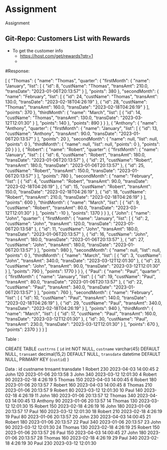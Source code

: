# Assignment
Assignment
## Git-Repo: Customers List with Rewards
* To get the customer info
  * https://host.com/get/rewards?qtr=1
  *

#Response:

[
    {
        "Thomas": {
            "name": "Thomas",
            "quarter": {
                "firstMonth": {
                    "name": "January",
                    "list": [
                        {
                            "id": 8,
                            "custName": "Thomas",
                            "transAmt": 210.0,
                            "transDate": "2023-01-06T20:13:57"
                        }
                    ],
                    "points": 380
                },
                "secondMonth": {
                    "name": "February",
                    "list": [
                        {
                            "id": 24,
                            "custName": "Thomas",
                            "transAmt": 130.0,
                            "transDate": "2023-02-18T04:26:19"
                        },
                        {
                            "id": 28,
                            "custName": "Thomas",
                            "transAmt": 160.0,
                            "transDate": "2023-02-18T04:26:19"
                        }
                    ],
                    "points": 370
                },
                "thirdMonth": {
                    "name": "March",
                    "list": [
                        {
                            "id": 14,
                            "custName": "Thomas",
                            "transAmt": 130.0,
                            "transDate": "2023-03-12T12:01:30"
                        }
                    ],
                    "points": 140
                },
                "points": 890
            }
        }
    },
    {
        "Anthony": {
            "name": "Anthony",
            "quarter": {
                "firstMonth": {
                    "name": "January",
                    "list": [
                        {
                            "id": 13,
                            "custName": "Anthony",
                            "transAmt": 90.0,
                            "transDate": "2023-01-06T20:13:57"
                        }
                    ],
                    "points": 20
                },
                "secondMonth": {
                    "name": null,
                    "list": null,
                    "points": 0
                },
                "thirdMonth": {
                    "name": null,
                    "list": null,
                    "points": 0
                },
                "points": 20
            }
        }
    },
    {
        "Robert": {
            "name": "Robert",
            "quarter": {
                "firstMonth": {
                    "name": "January",
                    "list": [
                        {
                            "id": 6,
                            "custName": "Robert",
                            "transAmt": 180.0,
                            "transDate": "2023-01-06T20:13:57"
                        },
                        {
                            "id": 21,
                            "custName": "Robert",
                            "transAmt": 180.0,
                            "transDate": "2023-01-06T20:13:57"
                        },
                        {
                            "id": 25,
                            "custName": "Robert",
                            "transAmt": 150.0,
                            "transDate": "2023-01-06T20:13:57"
                        }
                    ],
                    "points": 780
                },
                "secondMonth": {
                    "name": "February",
                    "list": [
                        {
                            "id": 4,
                            "custName": "Robert",
                            "transAmt": 90.0,
                            "transDate": "2023-02-18T04:26:19"
                        },
                        {
                            "id": 15,
                            "custName": "Robert",
                            "transAmt": 150.0,
                            "transDate": "2023-02-18T04:26:19"
                        },
                        {
                            "id": 18,
                            "custName": "Robert",
                            "transAmt": 210.0,
                            "transDate": "2023-02-18T04:26:19"
                        }
                    ],
                    "points": 600
                },
                "thirdMonth": {
                    "name": "March",
                    "list": [
                        {
                            "id": 9,
                            "custName": "Robert",
                            "transAmt": 80.0,
                            "transDate": "2023-03-12T12:01:30"
                        }
                    ],
                    "points": -10
                },
                "points": 1370
            }
        }
    },
    {
        "John": {
            "name": "John",
            "quarter": {
                "firstMonth": {
                    "name": "January",
                    "list": [
                        {
                            "id": 2,
                            "custName": "John",
                            "transAmt": 120.0,
                            "transDate": "2023-01-06T20:13:58"
                        },
                        {
                            "id": 11,
                            "custName": "John",
                            "transAmt": 180.0,
                            "transDate": "2023-01-06T20:13:57"
                        },
                        {
                            "id": 16,
                            "custName": "John",
                            "transAmt": 180.0,
                            "transDate": "2023-01-06T20:13:57"
                        },
                        {
                            "id": 27,
                            "custName": "John",
                            "transAmt": 180.0,
                            "transDate": "2023-01-06T20:13:57"
                        }
                    ],
                    "points": 980
                },
                "secondMonth": {
                    "name": null,
                    "list": null,
                    "points": 0
                },
                "thirdMonth": {
                    "name": "March",
                    "list": [
                        {
                            "id": 3,
                            "custName": "John",
                            "transAmt": 340.0,
                            "transDate": "2023-03-12T12:01:30"
                        },
                        {
                            "id": 23,
                            "custName": "John",
                            "transAmt": 90.0,
                            "transDate": "2023-03-12T12:01:30"
                        }
                    ],
                    "points": 790
                },
                "points": 1770
            }
        }
    },
    {
        "Paul": {
            "name": "Paul",
            "quarter": {
                "firstMonth": {
                    "name": "January",
                    "list": [
                        {
                            "id": 19,
                            "custName": "Paul",
                            "transAmt": 80.0,
                            "transDate": "2023-01-06T20:13:57"
                        },
                        {
                            "id": 22,
                            "custName": "Paul",
                            "transAmt": 340.0,
                            "transDate": "2023-01-06T20:13:57"
                        }
                    ],
                    "points": 760
                },
                "secondMonth": {
                    "name": "February",
                    "list": [
                        {
                            "id": 10,
                            "custName": "Paul",
                            "transAmt": 140.0,
                            "transDate": "2023-02-18T04:26:19"
                        },
                        {
                            "id": 29,
                            "custName": "Paul",
                            "transAmt": 340.0,
                            "transDate": "2023-02-18T04:26:19"
                        }
                    ],
                    "points": 940
                },
                "thirdMonth": {
                    "name": "March",
                    "list": [
                        {
                            "id": 17,
                            "custName": "Paul",
                            "transAmt": 160.0,
                            "transDate": "2023-03-12T12:01:30"
                        },
                        {
                            "id": 30,
                            "custName": "Paul",
                            "transAmt": 230.0,
                            "transDate": "2023-03-12T12:01:30"
                        }
                    ],
                    "points": 670
                },
                "points": 2370
            }
        }
    }
]

Table :

CREATE TABLE `custtrns` (
  `id` int NOT NULL,
  `custname` varchar(45) DEFAULT NULL,
  `transamt` decimal(15,2) DEFAULT NULL,
  `transdate` datetime DEFAULT NULL,
  PRIMARY KEY (`custid`)
)

Data :
id	custname	trnsamt	transdate
1	Robert	230	2023-04-03 14:00:45
2	John	120	2023-01-06 20:13:58
3	John	340	2023-03-12 12:01:30
4	Robert	90	2023-02-18 4:26:19
5	Thomas	150	2023-04-03 14:00:45
6	Robert	180	2023-01-06 20:13:57
7	Robert	160	2023-04-03 14:00:45
8	Thomas	210	2023-01-06 20:13:57
9	Robert	80	2023-03-12 12:01:30
10	Paul	140	2023-02-18 4:26:19
11	John	180	2023-01-06 20:13:57
12	Thomas	340	2023-04-03 14:00:45
13	Anthony	90	2023-01-06 20:13:57
14	Thomas	130	2023-03-12 12:01:30
15	Robert	150	2023-02-18 4:26:19
16	John	180	2023-01-06 20:13:57
17	Paul	160	2023-03-12 12:01:30
18	Robert	210	2023-02-18 4:26:19
19	Paul	80	2023-01-06 20:13:57
20	John	230	2023-04-03 14:00:45
21	Robert	180	2023-01-06 20:13:57
22	Paul	340	2023-01-06 20:13:57
23	John	90	2023-03-12 12:01:30
24	Thomas	130	2023-02-18 4:26:19
25	Robert	150	2023-01-06 20:13:57
26	Paul	150	2023-04-03 14:00:45
27	John	180	2023-01-06 20:13:57
28	Thomas	160	2023-02-18 4:26:19
29	Paul	340	2023-02-18 4:26:19
30	Paul	230	2023-03-12 12:01:30


